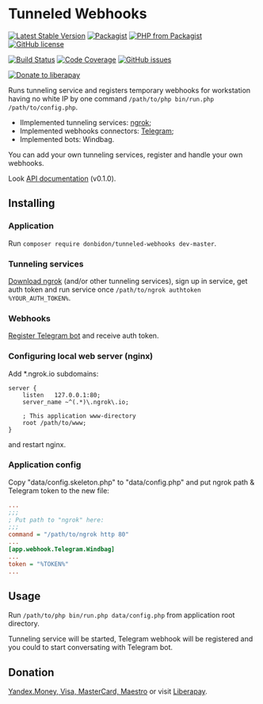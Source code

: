 # Tunneled Webhooks
[![Latest Stable Version](https://img.shields.io/packagist/v/donbidon/tunneled-webhooks.svg?style=flat-square)](https://packagist.org/packages/donbidon/tunneled-webhooks)
[![Packagist](https://img.shields.io/packagist/dt/donbidon/tunneled-webhooks.svg)](https://packagist.org/packages/donbidon/tunneled-webhooks)
[![PHP from Packagist](https://img.shields.io/packagist/php-v/donbidon/tunneled-webhooks.svg)](http://php.net/)
[![GitHub license](https://img.shields.io/github/license/donbidon/tunneled-webhooks.svg)](https://github.com/donbidon/tunneled-webhooks/blob/master/LICENSE)

[![Build Status](https://travis-ci.com/donbidon/tunneled-webhooks.svg?branch=master)](https://travis-ci.com/donbidon/tunneled-webhooks)
[![Code Coverage](https://codecov.io/gh/donbidon/tunneled-webhooks/branch/master/graph/badge.svg)](https://codecov.io/gh/donbidon/tunneled-webhooks)
[![GitHub issues](https://img.shields.io/github/issues-raw/donbidon/tunneled-webhooks.svg)](https://github.com/donbidon/tunneled-webhooks/issues)

[![Donate to liberapay](http://img.shields.io/liberapay/receives/don.bidon.svg?logo=liberapay)](https://liberapay.com/don.bidon/donate)

Runs tunneling service and registers temporary webhooks for workstation having no white IP by one command `/path/to/php bin/run.php /path/to/config.php`.

* IImplemented tunneling services: [ngrok](https://ngrok.com/);
* Implemented webhooks connectors: [Telegram](https://core.telegram.org/bots/api#setwebhook);
* Implemented bots: Windbag.

You can add your own tunneling services, register and handle your own webhooks. 

Look [API documentation](https://donbidon.github.io/docs/apps/tunneled-webhooks/) (v0.1.0).

## Installing

### Application
Run `composer require donbidon/tunneled-webhooks dev-master`.

### Tunneling services
[Download ngrok](https://ngrok.com/download) (and/or other tunneling services), sign up in service, get auth token and run service once `/path/to/ngrok authtoken %YOUR_AUTH_TOKEN%`.

### Webhooks
[Register Telegram bot](https://core.telegram.org/bots) and receive auth token.

### Configuring local web server (nginx)
Add *.ngrok.io subdomains:
```
server {
    listen   127.0.0.1:80;
    server_name ~^(.*)\.ngrok\.io;

    ; This application www-directory
    root /path/to/www;
}
```
and restart nginx.

### Application config
Copy "data/config.skeleton.php" to "data/config.php" and put ngrok path & Telegram token to the new file:
```ini
...
;;;
; Put path to "ngrok" here:
;;;
command = "/path/to/ngrok http 80"
...
[app.webhook.Telegram.Windbag]
...
token = "%TOKEN%"
...
```

## Usage
Run `/path/to/php bin/run.php data/config.php` from application root directory.

Tunneling service will be started, Telegram webhook will be registered and you could to start conversating with Telegram bot.

## Donation
[Yandex.Money, Visa, MasterCard, Maestro](https://money.yandex.ru/to/41001351141494) or visit [Liberapay](https://liberapay.com/don.bidon/donate).
